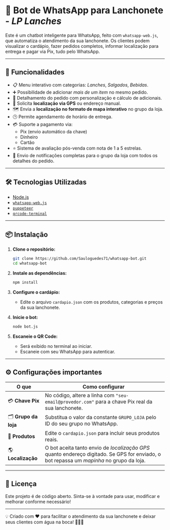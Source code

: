 # 🤖 Bot de WhatsApp para Lanchonete - *LP Lanches*

Este é um chatbot inteligente para WhatsApp, feito com `whatsapp-web.js`, que automatiza o atendimento da sua lanchonete. Os clientes podem visualizar o cardápio, fazer pedidos completos, informar localização para entrega e pagar via Pix, tudo pelo WhatsApp.

---

## 🚀 Funcionalidades

- 📋 Menu interativo com categorias: *Lanches*, *Salgados*, *Bebidas*.
- ➕ Possibilidade de adicionar *mais de um item* no mesmo pedido.
- 🧾 Detalhamento do pedido com personalização e cálculo de adicionais.
- 📍 Solicita **localização via GPS** ou endereço manual.
- 🗺️ Envia a **localização no formato de mapa interativo** no grupo da loja.
- 🕒 Permite agendamento de horário de entrega.
- 💳 Suporte a pagamento via:
  - Pix (envio automático da chave)
  - Dinheiro
  - Cartão
- ⭐ Sistema de avaliação pós-venda com nota de 1 a 5 estrelas.
- 🔔 Envio de notificações completas para o grupo da loja com todos os detalhes do pedido.

---

## 🛠 Tecnologias Utilizadas

- [Node.js](https://nodejs.org)
- [`whatsapp-web.js`](https://github.com/pedroslopez/whatsapp-web.js)
- [`puppeteer`](https://pptr.dev/)
- [`qrcode-terminal`](https://www.npmjs.com/package/qrcode-terminal)

---

## 📦 Instalação

1. **Clone o repositório:**
   ```bash
   git clone https://github.com/Sauloguedes71/whatsapp-bot.git
   cd whatsapp-bot
   ```

2. **Instale as dependências:**
   ```bash
   npm install
   ```

3. **Configure o cardápio:**
   - Edite o arquivo `cardapio.json` com os produtos, categorias e preços da sua lanchonete.

4. **Inicie o bot:**
   ```bash
   node bot.js
   ```

5. **Escaneie o QR Code:**
   - Será exibido no terminal ao iniciar.
   - Escaneie com seu WhatsApp para autenticar.

---

## ⚙️ Configurações importantes

| O que | Como configurar |
|------|-----------------|
| 💳 **Chave Pix** | No código, altere a linha com `"seu-email@provedor.com"` para a chave Pix real da sua lanchonete. |
| 🗂 **Grupo da loja** | Substitua o valor da constante `GRUPO_LOJA` pelo ID do seu grupo no WhatsApp. |
| 🍔 **Produtos** | Edite o `cardapio.json` para incluir seus produtos reais. |
| 🌎 **Localização** | O bot aceita tanto envio de *localização GPS* quanto endereço digitado. Se GPS for enviado, o bot repassa um *mapinha* no grupo da loja. |

---

## 📜 Licença

Este projeto é de código aberto. Sinta-se à vontade para usar, modificar e melhorar conforme necessário!

---

💡 Criado com ❤️ para facilitar o atendimento da sua lanchonete e deixar seus clientes com água na boca! 🍟🍔🥤
